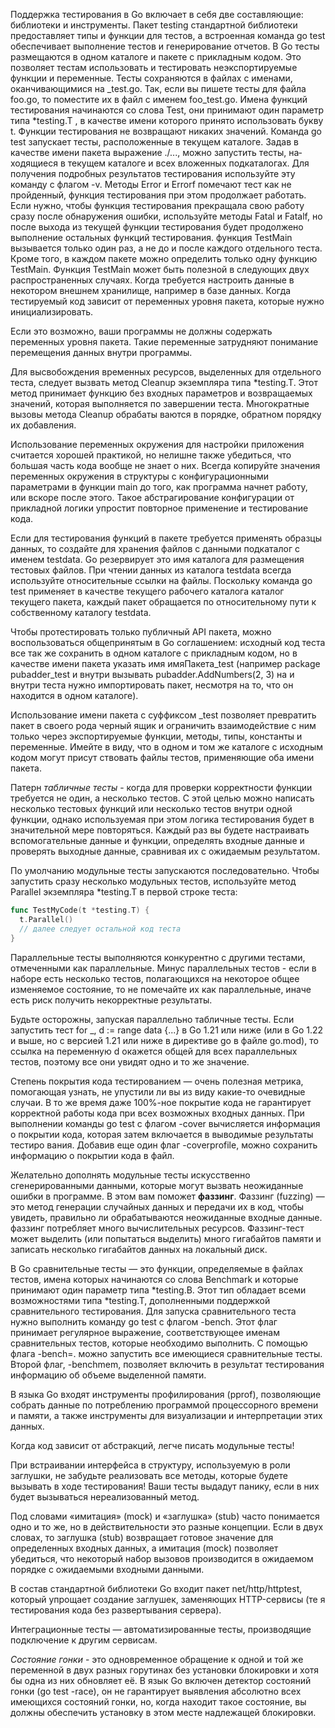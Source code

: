 Поддержка тестирования в Go включает в себя две составляющие: библиотеки и инструменты. Пакет testing стандартной библиотеки предоставляет типы и функции для тестов, а встроенная команда go test обеспечивает выполнение тестов и генерирование отчетов. В Go тесты размещаются в одном каталоге и пакете с прикладным кодом. Это позволяет тестам использовать и тестировать неэкспортируемые функции и переменные. Тесты сохраняются в файлах с именами, оканчивающимися на _test.go. Так, если вы пишете тесты для файла foo.go, то поместите их в файл с именем foo_test.go. Имена функций тестирования начинаются со слова Test, они принимают один параметр типа *testing.T , в качестве имени которого принято использовать букву t. Функции тестирования не возвращают никаких значений. Команда go test запускает тесты, расположенные в теку­щем каталоге. Задав в качестве имени пакета выражение ./..., можно запустить тесты, на­ходящиеся в текущем каталоге и всех вложенных подкаталогах. Для получения подробных результатов тестирования используйте эту команду с флагом -v.
Методы Error и Errorf помечают тест как не пройденный, функция тести­рования при этом продолжает работать. Если нужно, чтобы функция тести­рования прекращала свою работу сразу после обнаружения ошибки, используйте методы Fatal и Fatalf, но после выхода из текущей функции тестирования будет продолжено выполнение остальных функций тестирования.
функция TestMain вызывается только один раз, а не до и после каждого отдельного теста. Кроме того, в каждом пакете можно опре­делить только одну функцию TestMain. Функция TestMain может быть полезной в следующих двух распространенных случаях. Когда требуется настроить данные в некотором внешнем хранилище, напри­мер в базе данных. Когда тестируемый код зависит от переменных уровня пакета, которые нужно инициализировать.

Если это возможно, ваши программы не должны содержать переменных уровня пакета. Такие пере­менные затрудняют понимание перемещения данных внутри программы. 

Для высвобождения временных ресурсов, выделенных для отдельного теста, сле­дует вызвать метод Cleanup экземпляра типа *testing.T. Этот метод принимает функцию без входных параметров и возвращаемых значений, которая выполня­ется по завершении теста. Многократные вызовы метода Cleanup обрабаты­ ваются в порядке, обратном порядку их добавления.

Использование переменных окружения для настройки приложения считается хорошей практикой, но нелишне также убедиться, что большая часть кода вообще не знает о них. Всегда копируйте значения переменных окружения
в структуры с конфигурационными параметрами в функции main до того, как программа начнет работу, или вскоре после этого. Такое абстрагирова­ние конфигурации от прикладной логики упростит повторное применение
и тестирование кода.

Если для тестирования функций в пакете требуется применять образцы данных, то создайте для хранения файлов с данными подкаталог с именем testdata. Go резервирует это имя каталога для
размещения тестовых файлов. При чтении данных из каталога testdata всегда используйте относительные ссылки на файлы. Поскольку команда go test при­меняет в качестве текущего рабочего каталога каталог текущего пакета, каждый пакет обращается по относительному пути к собственному каталогу testdata.

Чтобы протестировать только публичный API пакета, можно воспользоваться общепринятым в Go соглашением: исходный код теста все так же сохранить в одном каталоге с прикладным кодом, но в качестве имени пакета указать имя имяПакета_test (например package pubadder_test и внутри вызывать pubadder.AddNumbers(2, 3) на и внутри теста нужно импортировать пакет, несмотря на то, что он находится в одном каталоге).

Использование имени пакета с суффиксом _test позволяет превратить пакет в своего рода черный ящик и ограничить взаимодействие с ним только через экспортируемые функции, методы, типы, константы и переменные.
Имейте в виду, что в одном и том же каталоге с исходным кодом могут присут­ ствовать файлы тестов, применяющие оба имени пакета.

Патерн *табличные тесты* - когда для проверки корректности функции требуется не один, а несколько те­стов. С этой целью можно написать несколько тестовых функций или несколько тестов внутри одной функции, однако используемая при этом логика тестирова­ния будет в значительной мере повторяться. Каждый раз вы будете настраивать вспомогательные данные и функции, определять входные данные и проверять выходные данные, сравнивая их с ожидаемым результатом.

По умолчанию модульные тесты запускаются последовательно.  Чтобы запустить сразу несколько модульных тестов, используйте метод Parallel экземпляра *testing.T в первой строке теста:
``` go
func TestMyCode(t *testing.T) {
  t.Parallel()
  // далее следует остальной код теста
}
```
Параллельные тесты выполняются конкурентно с другими тестами, отмеченными как параллельные.
Минус параллельных тестов - если в наборе есть несколько тестов, полагающихся на некоторое общее изменяе­мое состояние, то не помечайте их как параллельные, иначе есть риск получить некорректные результаты. 

Будьте осторожны, запуская параллельно табличные тесты.  Если запустить тест for _, d := range data {...} в Go 1.21 или ниже (или в Go 1.22 и выше, но с версией 1.21 или ниже в директиве go в файле go.mod), то ссылка на переменную d окажется общей для всех параллельных тестов, поэтому все они увидят одно и то же значение.

Степень покрытия кода тестированием — очень полезная метрика, помогающая узнать, не упустили ли вы из виду какие-то очевидные случаи. В то же время даже 100%-ное покрытие кода не гарантирует корректной работы кода при всех возможных входных данных. При выполнении команды go test с флагом -cover вычисляется информация о покрытии кода, которая затем включается в выводимые результаты тестиро­ вания. Добавив еще один флаг -coverprofile, можно сохранить информацию о покрытии кода в файл. 

Желательно дополнять модульные тесты искусственно сгенерированными данными, которые могут вызвать неожиданные ошибки в программе. В этом вам поможет **фаззинг**. Фаззинг (fuzzing) — это метод генерации случайных данных и передачи их в код, чтобы увидеть, правильно ли обрабатываются неожиданные входные данные. фаззинг потребляет много вычислительных ресурсов. Фаззинг-тест может выделить (или попытаться выделить) много гигабайтов памяти и записать несколько гигабайтов данных на локальный диск.

В Go сравнительные тесты — это функции, определяемые в файлах тестов, имена которых начинаются со слова Benchmark и которые принимают один параметр типа *testing.B. Этот тип обладает всеми возможностями типа *testing.T, до­полненными поддержкой сравнительного тестирования. Для запуска сравнительного теста нужно выполнить команду go test с фла­гом -bench. Этот флаг принимает регулярное выражение, соответствующее
именам сравнительных тестов, которые необходимо выполнить. С помощью флага -bench=. можно запустить все имеющиеся сравнительные тесты. Второй флаг, -benchmem, позволяет включить в результат тестирования информацию об объеме выделенной памяти. 

В языка Go входят инструменты профилирования (pprof), позволяющие собрать данные по потреблению программой процессорного времени и памяти, а также инструменты для ви­зуализации и интерпретации этих данных.

Когда код зависит от абстракций, легче писать модульные тесты!
 
При встраивании интерфейса в структуру, используемую в роли заглушки, не забудьте реализовать все методы, которые будете вызывать в ходе тести­рования! Ваши тесты выдадут панику, если в них будет вызываться нереа­лизованный метод.

 Под словами «имитация» (mock) и «заглушка» (stub) часто понимается одно и то же, но в действительности это разные концепции.  Если в двух словах, то заглушка (stub) возвращает готовое значение для определенных входных данных, а имитация (mock) позволяет убедиться, что некоторый набор вызовов производится в ожидаемом порядке с ожидаемыми входными данными.

В состав стандартной библиотеки Go входит пакет net/http/httptest, который упрощает создание заглушек, заменяю­щих HTTP-сервисы (те я тести­рования кода без развертывания сервера).

Интеграционные тесты — автоматизированные тесты, производящие подключение к другим сервисам.

*Состояние гонки* -  это одновременное обращение к одной и той же переменной в двух разных горутинах без установки блокировки и хотя бы одна из них обновляет её.
В язык Go включен детектор состояний гонки (go test -race), он не гарантирует выявления абсолютно всех имеющихся состояний гонки, но, когда находит такое состояние, вы должны обеспечить установку в этом месте надлежащей блокировки.

